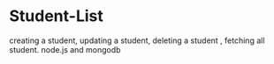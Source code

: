 # Student-List
creating a student, updating a student, deleting a student , fetching all student. node.js and mongodb
